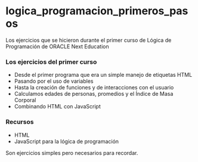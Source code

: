 # logica_programacion_primeros_pasos
Los ejercicios que se hicieron durante el primer curso de Lógica de Programación de ORACLE Next Education

### Los ejercicios del primer curso
- Desde el primer programa que era un simple manejo de etiquetas HTML
- Pasando por el uso de variables
- Hasta la creación de funciones y de interacciones con el usuario
- Calculamos edades de personas, promedios y el Índice de Masa Corporal
- Combinando HTML con JavaScript

### Recursos
- HTML
- JavaScript para la lógica de programación

Son ejercicios simples pero necesarios para recordar. 
